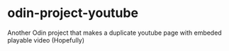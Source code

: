 # odin-project-youtube
Another Odin project that makes a duplicate youtube page with embeded playable video (Hopefully)
